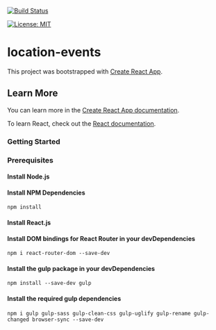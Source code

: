 [![Build Status](https://travis-ci.com/Gavin-Austin/location-events.svg?token=JJr4EQFUfRiaA5sTx5c3&branch=master)](https://travis-ci.com/Gavin-Austin/location-events)

[![License: MIT](https://img.shields.io/badge/License-MIT-yellow.svg)](https://opensource.org/licenses/MIT)

# location-events

This project was bootstrapped with [Create React App](https://github.com/facebook/create-react-app).

## Learn More

You can learn more in the [Create React App documentation](https://facebook.github.io/create-react-app/docs/getting-started).

To learn React, check out the [React documentation](https://reactjs.org/).

### Getting Started

### Prerequisites

#### Install Node.js

#### Install NPM Dependencies
```
npm install
```
#### Install React.js

#### Install DOM bindings for React Router in your devDependencies
```
npm i react-router-dom --save-dev
```

#### Install the gulp package in your devDependencies
```
npm install --save-dev gulp
```
#### Install the required gulp dependencies
```
npm i gulp gulp-sass gulp-clean-css gulp-uglify gulp-rename gulp-changed browser-sync --save-dev
```
